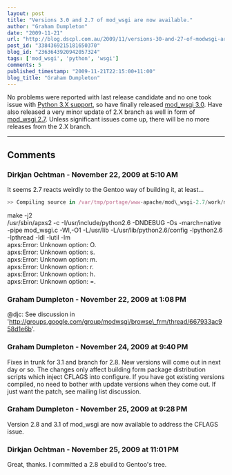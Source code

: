 ```yaml
---
layout: post
title: "Versions 3.0 and 2.7 of mod_wsgi are now available."
author: "Graham Dumpleton"
date: "2009-11-21"
url: "http://blog.dscpl.com.au/2009/11/versions-30-and-27-of-modwsgi-are-now.html"
post_id: "3384369215181650370"
blog_id: "2363643920942057324"
tags: ['mod_wsgi', 'python', 'wsgi']
comments: 5
published_timestamp: "2009-11-21T22:15:00+11:00"
blog_title: "Graham Dumpleton"
---
```


No problems were reported with last release candidate and no one took issue with [Python 3.X support](http://code.google.com/p/modwsgi/wiki/SupportForPython3X), so have finally released [mod\_wsgi 3.0](http://code.google.com/p/modwsgi/wiki/ChangesInVersion0300). Have also released a very minor update of 2.X branch as well in form of [mod\_wsgi 2.7](http://code.google.com/p/modwsgi/wiki/ChangesInVersion0207). Unless significant issues come up, there will be no more releases from the 2.X branch.

---

## Comments

### Dirkjan Ochtman - November 22, 2009 at 5:10 AM

It seems 2.7 reacts weirdly to the Gentoo way of building it, at least...  
  
```javascript
>> Compiling source in /var/tmp/portage/www-apache/mod\_wsgi-2.7/work/mod\_wsgi-2.7 ...  
```
make -j2   
/usr/sbin/apxs2 -c -I/usr/include/python2.6 -DNDEBUG -Os -march=native -pipe mod\_wsgi.c -Wl,-O1 -L/usr/lib -L/usr/lib/python2.6/config -lpython2.6 -lpthread -ldl -lutil -lm  
apxs:Error: Unknown option: O.  
apxs:Error: Unknown option: s.  
apxs:Error: Unknown option: m.  
apxs:Error: Unknown option: r.  
apxs:Error: Unknown option: h.  
apxs:Error: Unknown option: =.

### Graham Dumpleton - November 22, 2009 at 1:08 PM

@djc: See discussion in 'http://groups.google.com/group/modwsgi/browse\_frm/thread/667933ac958d1e6b'.

### Graham Dumpleton - November 24, 2009 at 9:40 PM

Fixes in trunk for 3.1 and branch for 2.8. New versions will come out in next day or so. The changes only affect building form package distribution scripts which inject CFLAGS into configure. If you have got existing versions compiled, no need to bother with update versions when they come out. If just want the patch, see mailing list discussion.

### Graham Dumpleton - November 25, 2009 at 9:28 PM

Version 2.8 and 3.1 of mod\_wsgi are now available to address the CFLAGS issue.

### Dirkjan Ochtman - November 25, 2009 at 11:01 PM

Great, thanks. I committed a 2.8 ebuild to Gentoo's tree.

